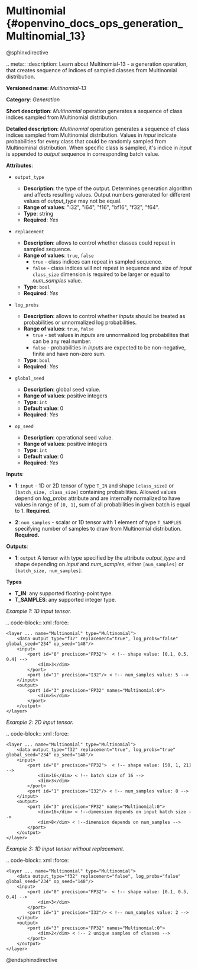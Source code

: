 # Multinomial {#openvino_docs_ops_generation_Multinomial_13}

@sphinxdirective

.. meta::
  :description: Learn about Multinomial-13 - a generation operation, that creates sequence of indices of sampled classes from Multinomial distribution.

**Versioned name**: *Multinomial-13*

**Category**: *Generation*

**Short description**: *Multinomial* operation generates a sequence of class indices sampled from Multinomial distribution.

**Detailed description**: *Multinomial* operation generates a sequence of class indices sampled from Multinomial distribution.
Values in *input* indicate probabilities for every class that could be randomly sampled from Multinominal distribution. When specific class is sampled, it's indice in *input* is appended to *output* sequence in corresponding batch value.

**Attributes**:

* ``output_type``

  * **Description**: the type of the output. Determines generation algorithm and affects resulting values. Output numbers generated for different values of *output_type* may not be equal.
  * **Range of values**: "i32", "i64", "f16", "bf16", "f32", "f64".
  * **Type**: string
  * **Required**: *Yes*

* ``replacement``

  * **Description**: allows to control whether classes could repeat in sampled sequence.
  * **Range of values**: `true`, `false`
      * ``true`` - class indices can repeat in sampled sequence.
      * ``false`` - class indices will not repeat in sequence and size of *input* ``class_size`` dimension is required to be larger or equal to *num_samples* value.
  * **Type**: `bool`
  * **Required**: *Yes*

* ``log_probs``

  * **Description**: allows to control whether *inputs* should be treated as probabilities or unnormalized log probabilities.
  * **Range of values**: `true`, `false`
    * ``true`` - set values in *inputs* are unnormalized log probabilites that can be any real number.
    * ``false`` - probabilities in *inputs* are expected to be non-negative, finite and have non-zero sum.
  * **Type**: `bool`
  * **Required**: *Yes*

* ``global_seed``

  * **Description**: global seed value.
  * **Range of values**: positive integers
  * **Type**: `int`
  * **Default value**: 0
  * **Required**: *Yes*

* ``op_seed``

  * **Description**: operational seed value.
  * **Range of values**: positive integers
  * **Type**: `int`
  * **Default value**: 0
  * **Required**: *Yes*

**Inputs**:

*   **1**: ``input`` - 1D or 2D tensor of type `T_IN` and shape `[class_size]` or `[batch_size, class_size]` containing probabilities. Allowed values depend on *log_probs* attribute and are internally normalized to have values in range of `[0, 1]`, sum of all probabilities in given batch is equal to 1. **Required.**

*   **2**: ``num_samples`` - scalar or 1D tensor with 1 element of type `T_SAMPLES` specifying number of samples to draw from Multinomial distribution. **Required.**

**Outputs**:

* **1**:  ``output`` A tensor with type specified by the attribute *output_type* and shape depending on *input* and *num_samples*, either ``[num_samples]`` or ``[batch_size, num_samples]``.

**Types**

* **T_IN**: any supported floating-point type.
* **T_SAMPLES**: any supported integer type.


*Example 1: 1D input tensor.*

.. code-block:: xml
   :force:

    <layer ... name="Multinomial" type="Multinomial">
        <data output_type="f32" replacement="true", log_probs="false" global_seed="234" op_seed="148"/>
        <input>
            <port id="0" precision="FP32">  < !-- shape value: [0.1, 0.5, 0.4] -->
                <dim>3</dim>
            </port>
            <port id="1" precision="I32"/> < !-- num_samples value: 5 -->
        </input>
        <output>
            <port id="3" precision="FP32" names="Multinomial:0">
                <dim>5</dim>
            </port>
        </output>
    </layer>

*Example 2: 2D input tensor.*

.. code-block:: xml
   :force:

    <layer ... name="Multinomial" type="Multinomial">
        <data output_type="f32" replacement="true", log_probs="true" global_seed="234" op_seed="148"/>
        <input>
            <port id="0" precision="FP32">  < !-- shape value: [50, 1, 21] -->
                <dim>16</dim> < !-- batch size of 16 -->
                <dim>3</dim>
            </port>
            <port id="1" precision="I32"/> < !-- num_samples value: 8 -->
        </input>
        <output>
            <port id="3" precision="FP32" names="Multinomial:0">
                <dim>16</dim> < !--dimension depends on input batch size -->
                <dim>8</dim> < !--dimension depends on num_samples -->
            </port>
        </output>
    </layer>

*Example 3: 1D input tensor without replacement.*

.. code-block:: xml
   :force:

    <layer ... name="Multinomial" type="Multinomial">
        <data output_type="f32" replacement="false", log_probs="false" global_seed="234" op_seed="148"/>
        <input>
            <port id="0" precision="FP32">  < !-- shape value: [0.1, 0.5, 0.4] -->
                <dim>3</dim>
            </port>
            <port id="1" precision="I32"/> < !-- num_samples value: 2 -->
        </input>
        <output>
            <port id="3" precision="FP32" names="Multinomial:0">
                <dim>2</dim> < !-- 2 unique samples of classes -->
            </port>
        </output>
    </layer>

@endsphinxdirective
